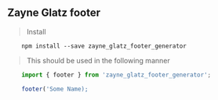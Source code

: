 ## Zayne Glatz footer 

>Install

```
    npm install --save zayne_glatz_footer_generator
```
> This should be used in the following manner

```javascript
    import { footer } from 'zayne_glatz_footer_generator';

    footer('Some Name);
```